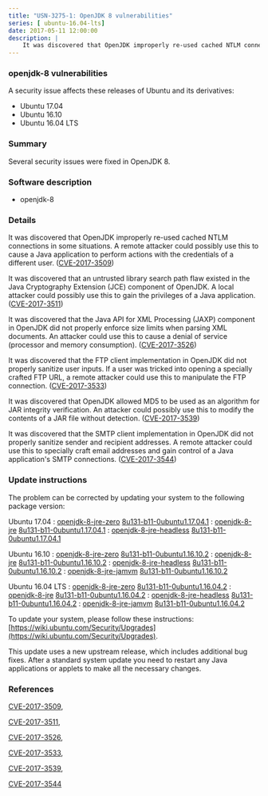 ```yaml
---
title: "USN-3275-1: OpenJDK 8 vulnerabilities"
series: [ ubuntu-16.04-lts]
date: 2017-05-11 12:00:00
description: |
    It was discovered that OpenJDK improperly re-used cached NTLM connections in some situations. A remote attacker could possibly use this to cause a Java application to perform actions with the credentials of a different user. ([CVE-2017-3509](http://people.ubuntu.com/~ubuntu-security/cve/CVE-2017-3509))
--- 
```

 
 


### openjdk-8 vulnerabilities

A security issue affects these releases of Ubuntu and its derivatives:

* Ubuntu 17.04
* Ubuntu 16.10
* Ubuntu 16.04 LTS

### Summary

Several security issues were fixed in OpenJDK 8. 

### Software description

* openjdk-8 

### Details

It was discovered that OpenJDK improperly re-used cached NTLM connections in some situations. A remote attacker could possibly use this to cause a Java application to perform actions with the credentials of a different user. ([CVE-2017-3509](http://people.ubuntu.com/~ubuntu-security/cve/CVE-2017-3509))

It was discovered that an untrusted library search path flaw existed in the Java Cryptography Extension (JCE) component of OpenJDK. A local attacker could possibly use this to gain the privileges of a Java application. ([CVE-2017-3511](http://people.ubuntu.com/~ubuntu-security/cve/CVE-2017-3511))

It was discovered that the Java API for XML Processing (JAXP) component in OpenJDK did not properly enforce size limits when parsing XML documents. An attacker could use this to cause a denial of service (processor and memory consumption). ([CVE-2017-3526](http://people.ubuntu.com/~ubuntu-security/cve/CVE-2017-3526))

It was discovered that the FTP client implementation in OpenJDK did not properly sanitize user inputs. If a user was tricked into opening a specially crafted FTP URL, a remote attacker could use this to manipulate the FTP connection. ([CVE-2017-3533](http://people.ubuntu.com/~ubuntu-security/cve/CVE-2017-3533))

It was discovered that OpenJDK allowed MD5 to be used as an algorithm for JAR integrity verification. An attacker could possibly use this to modify the contents of a JAR file without detection. ([CVE-2017-3539](http://people.ubuntu.com/~ubuntu-security/cve/CVE-2017-3539))

It was discovered that the SMTP client implementation in OpenJDK did not properly sanitize sender and recipient addresses. A remote attacker could use this to specially craft email addresses and gain control of a Java application&#39;s SMTP connections. ([CVE-2017-3544](http://people.ubuntu.com/~ubuntu-security/cve/CVE-2017-3544)) 

### Update instructions

The problem can be corrected by updating your system to the following package version:

Ubuntu 17.04
 : [openjdk-8-jre-zero](https://launchpad.net/ubuntu/+source/openjdk-8) <span> [8u131-b11-0ubuntu1.17.04.1](https://launchpad.net/ubuntu/+source/openjdk-8/8u131-b11-0ubuntu1.17.04.1) </span> 
 : [openjdk-8-jre](https://launchpad.net/ubuntu/+source/openjdk-8) <span> [8u131-b11-0ubuntu1.17.04.1](https://launchpad.net/ubuntu/+source/openjdk-8/8u131-b11-0ubuntu1.17.04.1) </span> 
 : [openjdk-8-jre-headless](https://launchpad.net/ubuntu/+source/openjdk-8) <span> [8u131-b11-0ubuntu1.17.04.1](https://launchpad.net/ubuntu/+source/openjdk-8/8u131-b11-0ubuntu1.17.04.1) </span> 

Ubuntu 16.10
 : [openjdk-8-jre-zero](https://launchpad.net/ubuntu/+source/openjdk-8) <span> [8u131-b11-0ubuntu1.16.10.2](https://launchpad.net/ubuntu/+source/openjdk-8/8u131-b11-0ubuntu1.16.10.2) </span> 
 : [openjdk-8-jre](https://launchpad.net/ubuntu/+source/openjdk-8) <span> [8u131-b11-0ubuntu1.16.10.2](https://launchpad.net/ubuntu/+source/openjdk-8/8u131-b11-0ubuntu1.16.10.2) </span> 
 : [openjdk-8-jre-headless](https://launchpad.net/ubuntu/+source/openjdk-8) <span> [8u131-b11-0ubuntu1.16.10.2](https://launchpad.net/ubuntu/+source/openjdk-8/8u131-b11-0ubuntu1.16.10.2) </span> 
 : [openjdk-8-jre-jamvm](https://launchpad.net/ubuntu/+source/openjdk-8) <span> [8u131-b11-0ubuntu1.16.10.2](https://launchpad.net/ubuntu/+source/openjdk-8/8u131-b11-0ubuntu1.16.10.2) </span> 

Ubuntu 16.04 LTS
 : [openjdk-8-jre-zero](https://launchpad.net/ubuntu/+source/openjdk-8) <span> [8u131-b11-0ubuntu1.16.04.2](https://launchpad.net/ubuntu/+source/openjdk-8/8u131-b11-0ubuntu1.16.04.2) </span> 
 : [openjdk-8-jre](https://launchpad.net/ubuntu/+source/openjdk-8) <span> [8u131-b11-0ubuntu1.16.04.2](https://launchpad.net/ubuntu/+source/openjdk-8/8u131-b11-0ubuntu1.16.04.2) </span> 
 : [openjdk-8-jre-headless](https://launchpad.net/ubuntu/+source/openjdk-8) <span> [8u131-b11-0ubuntu1.16.04.2](https://launchpad.net/ubuntu/+source/openjdk-8/8u131-b11-0ubuntu1.16.04.2) </span> 
 : [openjdk-8-jre-jamvm](https://launchpad.net/ubuntu/+source/openjdk-8) <span> [8u131-b11-0ubuntu1.16.04.2](https://launchpad.net/ubuntu/+source/openjdk-8/8u131-b11-0ubuntu1.16.04.2) </span> 

To update your system, please follow these instructions: [https://wiki.ubuntu.com/Security/Upgrades](https://wiki.ubuntu.com/Security/Upgrades).

This update uses a new upstream release, which includes additional bug fixes. After a standard system update you need to restart any Java applications or applets to make all the necessary changes. 

### References

 
 [CVE-2017-3509](http://people.ubuntu.com/~ubuntu-security/cve/CVE-2017-3509), 

 [CVE-2017-3511](http://people.ubuntu.com/~ubuntu-security/cve/CVE-2017-3511), 

 [CVE-2017-3526](http://people.ubuntu.com/~ubuntu-security/cve/CVE-2017-3526), 

 [CVE-2017-3533](http://people.ubuntu.com/~ubuntu-security/cve/CVE-2017-3533), 

 [CVE-2017-3539](http://people.ubuntu.com/~ubuntu-security/cve/CVE-2017-3539), 

 [CVE-2017-3544](http://people.ubuntu.com/~ubuntu-security/cve/CVE-2017-3544)
 


